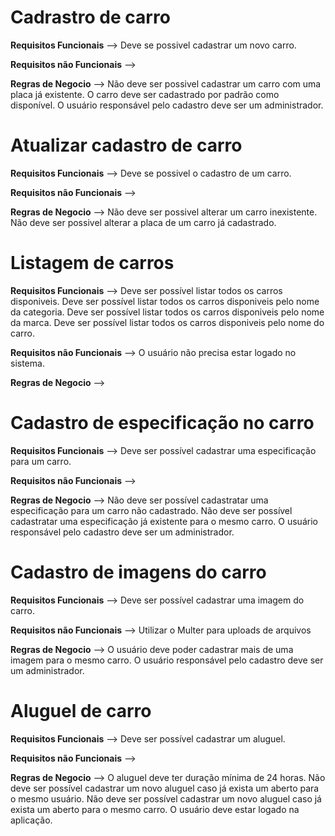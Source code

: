 # Cadrastro de carro

**Requisitos Funcionais** -->
Deve se possivel cadastrar um novo carro.

**Requisitos não Funcionais** -->

**Regras de Negocio** -->
Não deve ser possivel cadastrar um carro com uma placa já existente.
O carro deve ser cadastrado por padrão como disponível.
O usuário responsável pelo cadastro deve ser um administrador.

# Atualizar cadastro de carro

**Requisitos Funcionais** -->
Deve se possivel o cadastro de um carro.

**Requisitos não Funcionais** -->

**Regras de Negocio** -->
Não deve ser possivel alterar um carro inexistente.
Não deve ser possivel alterar a placa de um carro já cadastrado.

# Listagem de carros

**Requisitos Funcionais** -->
Deve ser possível listar todos os carros disponiveis.
Deve ser possível listar todos os carros disponiveis pelo nome da categoria.
Deve ser possível listar todos os carros disponiveis pelo nome da marca.
Deve ser possível listar todos os carros disponiveis pelo nome do carro.

**Requisitos não Funcionais** -->
O usuário não precisa estar logado no sistema.

**Regras de Negocio** -->

# Cadastro de especificação no carro

**Requisitos Funcionais** -->
Deve ser possível cadastrar uma especificação para um carro.

**Requisitos não Funcionais** -->

**Regras de Negocio** -->
Não deve ser possível cadastratar uma especificação para um carro não cadastrado.
Não deve ser possível cadastratar uma especificação já existente para o mesmo carro.
O usuário responsável pelo cadastro deve ser um administrador.

# Cadastro de imagens do carro

**Requisitos Funcionais** -->
Deve ser possível cadastrar uma imagem do carro.

**Requisitos não Funcionais** -->
Utilizar o Multer para uploads de arquivos

**Regras de Negocio** -->
O usuário deve poder cadastrar mais de uma imagem para o mesmo carro.
O usuário responsável pelo cadastro deve ser um administrador.

# Aluguel de carro

**Requisitos Funcionais** -->
Deve ser possível cadastrar um aluguel.

**Requisitos não Funcionais** -->

**Regras de Negocio** -->
O aluguel deve ter duração mínima de 24 horas.
Não deve ser possível cadastrar um novo aluguel caso já exista um aberto para o mesmo usuário.
Não deve ser possível cadastrar um novo aluguel caso já exista um aberto para o mesmo carro.
O usuário deve estar logado na aplicação.
